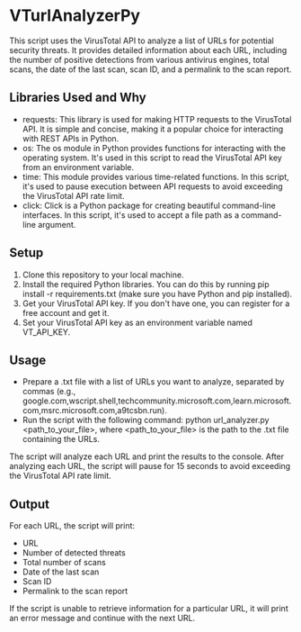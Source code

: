 # VTurlAnalyzerPy
This script uses the VirusTotal API to analyze a list of URLs for potential security threats. It provides detailed information about each URL, including the number of positive detections from various antivirus engines, total scans, the date of the last scan, scan ID, and a permalink to the scan report.

## Libraries Used and Why
* requests: This library is used for making HTTP requests to the VirusTotal API. It is simple and concise, making it a popular choice for interacting with REST APIs in Python.
* os: The os module in Python provides functions for interacting with the operating system. It's used in this script to read the VirusTotal API key from an environment variable.
* time: This module provides various time-related functions. In this script, it's used to pause execution between API requests to avoid exceeding the VirusTotal API rate limit.
* click: Click is a Python package for creating beautiful command-line interfaces. In this script, it's used to accept a file path as a command-line argument.

## Setup

1. Clone this repository to your local machine.
2. Install the required Python libraries. You can do this by running pip install -r requirements.txt (make sure you have Python and pip installed).
3. Get your VirusTotal API key. If you don't have one, you can register for a free account and get it.
4. Set your VirusTotal API key as an environment variable named VT_API_KEY.

## Usage

* Prepare a .txt file with a list of URLs you want to analyze, separated by commas (e.g., google.com,wscript.shell,techcommunity.microsoft.com,learn.microsoft.com,msrc.microsoft.com,a9tcsbn.run).
* Run the script with the following command: python url_analyzer.py <path_to_your_file>, where <path_to_your_file> is the path to the .txt file containing the URLs.

The script will analyze each URL and print the results to the console. After analyzing each URL, the script will pause for 15 seconds to avoid exceeding the VirusTotal API rate limit.

## Output

For each URL, the script will print:

- URL
- Number of detected threats
- Total number of scans
- Date of the last scan
- Scan ID
- Permalink to the scan report

If the script is unable to retrieve information for a particular URL, it will print an error message and continue with the next URL.

